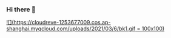 ### Hi there 👋
[![](https://cloudreve-1253677009.cos.ap-shanghai.myqcloud.com/uploads/2021/03/6/bk1.gif = 100x100)](https://nai.si/)
<!--
**m0rml1n/m0rml1n** is a ✨ _special_ ✨ repository because its `README.md` (this file) appears on your GitHub profile.

Here are some ideas to get you started:

- 🔭 I’m currently working on ...
- 🌱 I’m currently learning ...
- 👯 I’m looking to collaborate on ...
- 🤔 I’m looking for help with ...
- 💬 Ask me about ...
- 📫 How to reach me: ...
- 😄 Pronouns: ...
- ⚡ Fun fact: ...
-->
